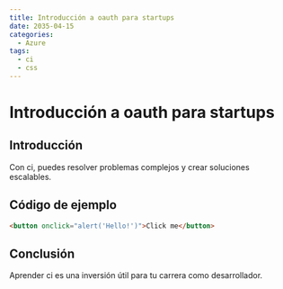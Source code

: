 ```yaml
---
title: Introducción a oauth para startups
date: 2035-04-15
categories:
  - Azure
tags:
  - ci
  - css
---
```


# Introducción a oauth para startups

## Introducción

Con ci, puedes resolver problemas complejos y crear soluciones escalables.

## Código de ejemplo

```html
<button onclick="alert('Hello!')">Click me</button>
```

## Conclusión

Aprender ci es una inversión útil para tu carrera como desarrollador.